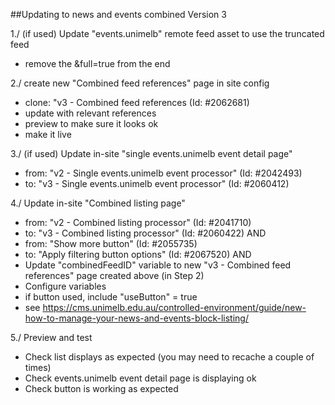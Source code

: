 ##Updating to news and events combined Version 3

1./ (if used) Update "events.unimelb" remote feed asset to use the truncated feed 
- remove the &full=true from the end

2./ create new "Combined feed references" page in site config
- clone: "v3 - Combined feed references (Id: #2062681)
- update with relevant references
- preview to make sure it looks ok
- make it live

3./ (if used) Update in-site "single events.unimelb event detail page"
- from: "v2 - Single events.unimelb event processor" (Id: #2042493)
- to: "v3 - Single events.unimelb event processor" (Id: #2060412)

4./ Update in-site "Combined listing page" 
- from: "v2 - Combined listing processor" (Id: #2041710)
- to: "v3 - Combined listing processor" (Id: #2060422) 
AND
- from: "Show more button" (Id: #2055735)
- to: "Apply filtering button options" (Id: #2067520)
AND
- Update "combinedFeedID" variable to new "v3 - Combined feed references" page created above (in Step 2)
- Configure variables 
- if button used, include "useButton" = true
- see https://cms.unimelb.edu.au/controlled-environment/guide/new-how-to-manage-your-news-and-events-block-listing/

5./ Preview and test
- Check list displays as expected (you may need to recache a couple of times)
- Check events.unimelb event detail page is displaying ok
- Check button is working as expected
